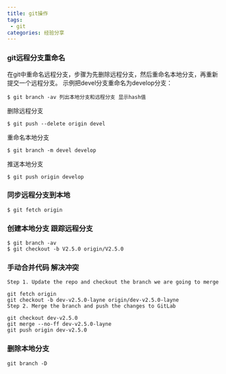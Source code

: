 ```yaml
---
title: git操作
tags:
 - git
categories: 经验分享
---
```

### git远程分支重命名
在git中重命名远程分支，步骤为先删除远程分支，然后重命名本地分支，再重新提交一个远程分支。
示例把devel分支重命名为develop分支：

```
$ git branch -av 列出本地分支和远程分支 显示hash值
```

删除远程分支

```
$ git push --delete origin devel
```

重命名本地分支

```
$ git branch -m devel develop
```

推送本地分支

```
$ git push origin develop
```
### 同步远程分支到本地
```
$ git fetch origin
```

### 创建本地分支 跟踪远程分支
```
$ git branch -av
$ git checkout -b V2.5.0 origin/V2.5.0
```

### 手动合并代码 解决冲突
```
Step 1. Update the repo and checkout the branch we are going to merge

git fetch origin
git checkout -b dev-v2.5.0-layne origin/dev-v2.5.0-layne
Step 2. Merge the branch and push the changes to GitLab

git checkout dev-v2.5.0
git merge --no-ff dev-v2.5.0-layne
git push origin dev-v2.5.0
```

### 删除本地分支
```
git branch -D
```
